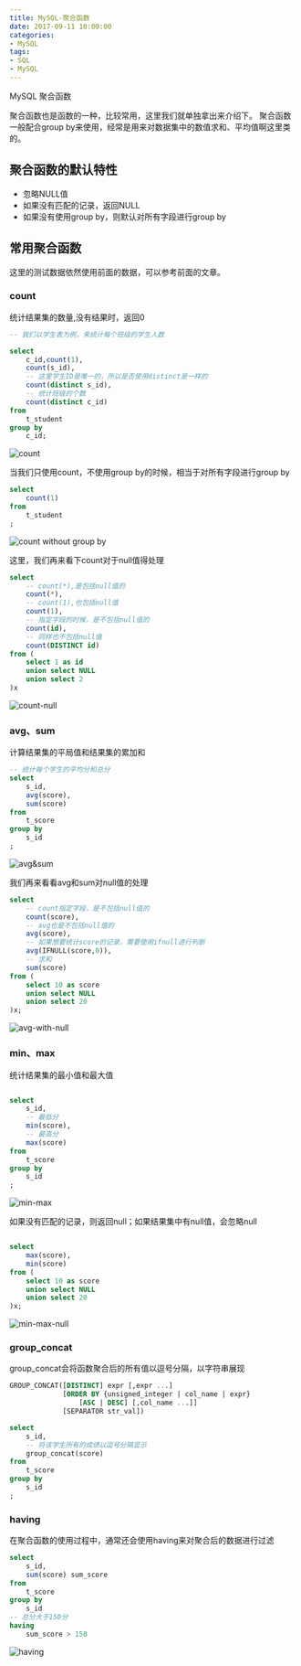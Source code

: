 ```yaml
---
title: MySQL-聚合函数
date: 2017-09-11 10:00:00
categories:
- MySQL
tags:
- SQL
- MySQL
---
```

MySQL
聚合函数

聚合函数也是函数的一种，比较常用，这里我们就单独拿出来介绍下。
聚合函数一般配合group by来使用，经常是用来对数据集中的数值求和、平均值啊这里类的。

## 聚合函数的默认特性
* 忽略NULL值
* 如果没有匹配的记录，返回NULL
* 如果没有使用group by，则默认对所有字段进行group by

## 常用聚合函数
这里的测试数据依然使用前面的数据，可以参考前面的文章。

### count
统计结果集的数量,没有结果时，返回0
``` sql
-- 我们以学生表为例，来统计每个班级的学生人数

select 
    c_id,count(1),
    count(s_id),
    -- 这里学生ID是唯一的，所以是否使用distinct是一样的
    count(distinct s_id),
    -- 统计班级的个数
    count(distinct c_id)
from 
    t_student 
group by 
    c_id;
```

![count](http://upload-images.jianshu.io/upload_images/76024-75e0809e902bed73.png?imageMogr2/auto-orient/strip%7CimageView2/2/w/1240)

<!-- more -->

当我们只使用count，不使用group by的时候，相当于对所有字段进行group by
``` sql
select 
    count(1)
from 
    t_student
;
```

![count without group by ](http://upload-images.jianshu.io/upload_images/76024-0936e61df32f5745.png?imageMogr2/auto-orient/strip%7CimageView2/2/w/1240)

这里，我们再来看下count对于null值得处理
``` sql
select 
    -- count(*),是包括null值的
    count(*),
    -- count(1),也包括null值
    count(1),
    -- 指定字段的时候，是不包括null值的
    count(id),
    -- 同样也不包括null值
    count(DISTINCT id)
from (
    select 1 as id
    union select NULL
    union select 2
)x
```

![count-null](http://upload-images.jianshu.io/upload_images/76024-2c755387122916a0.png?imageMogr2/auto-orient/strip%7CimageView2/2/w/1240)


### avg、sum
计算结果集的平局值和结果集的累加和
``` sql
-- 统计每个学生的平均分和总分
select 
    s_id,
    avg(score),
    sum(score) 
from 
    t_score
group by 
    s_id
;
```

![avg&sum](http://upload-images.jianshu.io/upload_images/76024-3e4a029bc3a97faf.png?imageMogr2/auto-orient/strip%7CimageView2/2/w/1240)

我们再来看看avg和sum对null值的处理
``` sql
select 
    -- count指定字段，是不包括null值的
    count(score),
    -- avg也是不包括null值的
    avg(score),
    -- 如果想要统计score的记录，需要使用ifnull进行判断
    avg(IFNULL(score,0)),
    -- 求和
    sum(score)
from (
    select 10 as score
    union select NULL
    union select 20
)x;
```

![avg-with-null](http://upload-images.jianshu.io/upload_images/76024-744761351497d133.png?imageMogr2/auto-orient/strip%7CimageView2/2/w/1240)


### min、max
统计结果集的最小值和最大值
``` sql

select 
    s_id,
    -- 最低分
    min(score),
    -- 最高分
    max(score)
from 
    t_score
group by 
    s_id
;

```

![min-max](http://upload-images.jianshu.io/upload_images/76024-bdcc845786b4a896.png?imageMogr2/auto-orient/strip%7CimageView2/2/w/1240)

如果没有匹配的记录，则返回null；如果结果集中有null值，会忽略null
``` sql

select 
    max(score),
    min(score)
from (
    select 10 as score
    union select NULL
    union select 20
)x;
```

![min-max-null](http://upload-images.jianshu.io/upload_images/76024-ae216becd745e4ef.png?imageMogr2/auto-orient/strip%7CimageView2/2/w/1240)

### group_concat
group_concat会将函数聚合后的所有值以逗号分隔，以字符串展现
``` sql
GROUP_CONCAT([DISTINCT] expr [,expr ...]
             [ORDER BY {unsigned_integer | col_name | expr}
                 [ASC | DESC] [,col_name ...]]
             [SEPARATOR str_val])
```

``` sql
select 
    s_id,
    -- 将该学生所有的成绩以逗号分隔显示
    group_concat(score)
from 
    t_score
group by 
    s_id
;
```

### having
在聚合函数的使用过程中，通常还会使用having来对聚合后的数据进行过滤
``` sql
select 
    s_id,
    sum(score) sum_score
from 
    t_score
group by 
    s_id
-- 总分大于150分
having 
    sum_score > 150
```

![having](http://upload-images.jianshu.io/upload_images/76024-c1efca915bfa8487.png?imageMogr2/auto-orient/strip%7CimageView2/2/w/1240)







